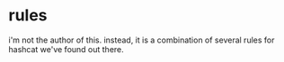 # rules

i'm not the author of this.
instead, it is a combination of several rules for hashcat we've found out there.
